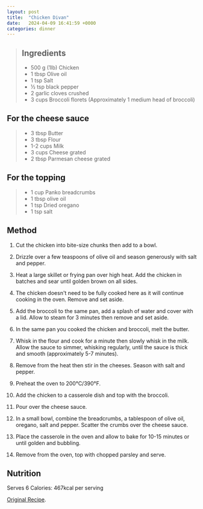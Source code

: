 ```yaml
---
layout: post
title:  "Chicken Divan"
date:   2024-04-09 16:41:59 +0000
categories: dinner
---
```

> ## Ingredients
>
> - 500 g (1lb) Chicken
> - 1 tbsp Olive oil
> - 1 tsp Salt
> - ½ tsp black pepper
> - 2 garlic cloves crushed
> - 3 cups Broccoli florets (Approximately 1 medium head of broccoli)

## For the cheese sauce
>
> - 3 tbsp Butter
> - 3 tbsp Flour
> - 1-2 cups Milk
> - 3 cups Cheese grated
> - 2 tbsp Parmesan cheese grated

## For the topping
>
> - 1 cup Panko breadcrumbs
> - 1 tbsp olive oil
> - 1 tsp Dried oregano
> - 1 tsp salt 



## Method

1. Cut the chicken into bite-size chunks then add to a bowl.

2. Drizzle over a few teaspoons of olive oil and season generously with salt and pepper.

3. Heat a large skillet or frying pan over high heat. Add the chicken in batches and sear until golden brown on all sides.

4. The chicken doesn't need to be fully cooked here as it will continue cooking in the oven. Remove and set aside.

5. Add the broccoli to the same pan, add a splash of water and cover with a lid. Allow to steam for 3 minutes then remove and set aside. 

6. In the same pan you cooked the chicken and broccoli, melt the butter.  

7. Whisk in the flour and cook for a minute then slowly whisk in the milk. Allow the sauce to simmer, whisking regularly, until the sauce is thick and smooth (approximately 5-7 minutes).

8. Remove from the heat then stir in the cheeses. Season with salt and pepper. 

9. Preheat the oven to 200°C/390°F.

10. Add the chicken to a casserole dish and top with the broccoli.

11. Pour over the cheese sauce.

12. In a small bowl, combine the breadcrumbs, a tablespoon of olive oil, oregano, salt and pepper. Scatter the crumbs over the cheese sauce. 

13. Place the casserole in the oven and allow to bake for 10-15 minutes or until golden and bubbling.

14. Remove from the oven, top with chopped parsley and serve.

## Nutrition

Serves 6
Calories: 467kcal per serving

[Original Recipe][original-recipe].

[original-recipe]: https://simply-delicious-food.com/easy-chicken-divan/